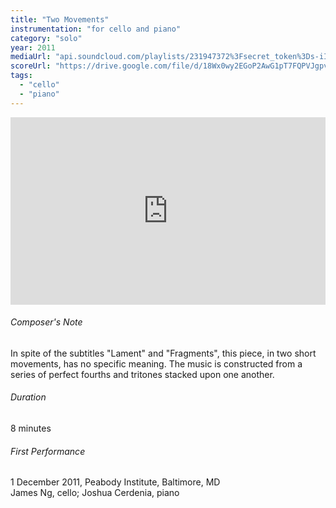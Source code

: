 ```yaml
---
title: "Two Movements"
instrumentation: "for cello and piano"
category: "solo"
year: 2011
mediaUrl: "api.soundcloud.com/playlists/231947372%3Fsecret_token%3Ds-iITfU"
scoreUrl: "https://drive.google.com/file/d/18Wx0wy2EGoP2AwG1pT7FQPVJgpvRtXZc/view?usp=sharing"
tags:
  - "cello"
  - "piano"
---
```


<iframe class="mb-3" width="100%" height="300" scrolling="no" frameborder="no" src="https://w.soundcloud.com/player/?url=https%3A//api.soundcloud.com/playlists/231947372%3Fsecret_token%3Ds-iITfU&amp;auto_play=false&amp;hide_related=false&amp;show_comments=true&amp;show_user=true&amp;show_reposts=false&amp;visual=true"></iframe>

###### Composer's Note

In spite of the subtitles "Lament" and "Fragments", this piece, in two short movements, has no specific meaning. The music is constructed from a series of perfect fourths and tritones stacked upon one another.

###### Duration

8 minutes

###### First Performance

1 December 2011, Peabody Institute, Baltimore, MD\
James Ng, cello; Joshua Cerdenia, piano
